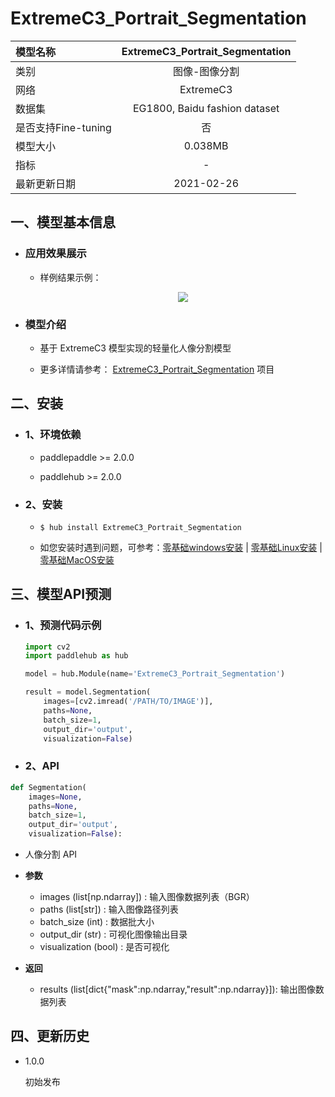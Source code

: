 # ExtremeC3_Portrait_Segmentation

|模型名称|ExtremeC3_Portrait_Segmentation|
| :--- | :---: | 
|类别|图像-图像分割|
|网络|ExtremeC3|
|数据集|EG1800, Baidu fashion dataset|
|是否支持Fine-tuning|否|
|模型大小|0.038MB|
|指标|-|
|最新更新日期|2021-02-26|

## 一、模型基本信息

- ### 应用效果展示

    - 样例结果示例：
        <p align="center">
        <img src="https://ai-studio-static-online.cdn.bcebos.com/1261398a98e24184852bdaff5a4e1dbd7739430f59fb47e8b84e3a2cfb976107"  hspace='10'/> <br />
        </p>


- ### 模型介绍
    * 基于 ExtremeC3 模型实现的轻量化人像分割模型

    * 更多详情请参考： [ExtremeC3_Portrait_Segmentation](https://github.com/clovaai/ext_portrait_segmentation) 项目

## 二、安装

- ### 1、环境依赖
    - paddlepaddle >= 2.0.0  

    - paddlehub >= 2.0.0

- ### 2、安装

    - ```shell
      $ hub install ExtremeC3_Portrait_Segmentation
      ```
      
    -  如您安装时遇到问题，可参考：[零基础windows安装](../../../../docs/docs_ch/get_start/windows_quickstart.md)
      | [零基础Linux安装](../../../../docs/docs_ch/get_start/linux_quickstart.md) | [零基础MacOS安装](../../../../docs/docs_ch/get_start/mac_quickstart.md)


## 三、模型API预测

- ### 1、预测代码示例

    ```python
    import cv2
    import paddlehub as hub

    model = hub.Module(name='ExtremeC3_Portrait_Segmentation')

    result = model.Segmentation(
        images=[cv2.imread('/PATH/TO/IMAGE')],
        paths=None,
        batch_size=1,
        output_dir='output',
        visualization=False)
    ```

- ### 2、API

```python
def Segmentation(
    images=None,
    paths=None,
    batch_size=1,
    output_dir='output',
    visualization=False):
```
- 人像分割 API

- **参数**
    * images (list[np.ndarray]) : 输入图像数据列表（BGR）
    * paths (list[str]) : 输入图像路径列表
    * batch_size (int) : 数据批大小
    * output_dir (str) : 可视化图像输出目录
    * visualization (bool) : 是否可视化

- **返回**
    * results (list[dict{"mask":np.ndarray,"result":np.ndarray}]): 输出图像数据列表

## 四、更新历史

* 1.0.0

  初始发布
